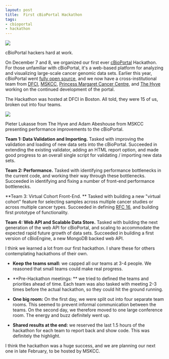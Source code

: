 ```yaml
--- 
layout: post 
title:  First cBioPortal Hackathon
tags:
- cbioportal
- hackathon
---
```


<div class="photo-right">
	<a href="https://raw.github.com/ecerami/ecerami.github.io/master/img/hackathon2.png"><img src="https://raw.github.com/ecerami/ecerami.github.io/master/img/hackathon2.png"></a>
	<p>cBioPortal hackers hard at work.</a></p>
</div>


On December 7 and 8, we organized our first ever <a href="http://www.cbioportal.org/">cBioPortal</a> Hackathon.  For those unfamiliar with cBioPortal, it's a web-based platform for analyzing and visualizing large-scale cancer genomic data sets.  Earlier this year, cBioPortal went <a href="https://github.com/cBioPortal/">fully open source</a>, and we now have a cross-institutional team from <a href="http://www.dana-farber.org/">DFCI</a>, <a href="https://www.mskcc.org/">MSKCC</a>, <a href="http://www.uhn.ca/PrincessMargaret">Princess Margaret Cancer Centre</a>, and <a href="http://thehyve.nl/">The Hyve</a> working on the continued development of the portal.


The Hackathon was hosted at DFCI in Boston.  All told, they were 15 of us, broken out into four teams.

<div class="photo-left">
	<a href="https://raw.github.com/ecerami/ecerami.github.io/master/img/hackathon1.png"><img src="https://raw.github.com/ecerami/ecerami.github.io/master/img/hackathon1.png"></a>
	<p>Pieter Lukasse from The Hyve and Adam Abeshouse from MSKCC presenting performance improvements to the cBioPortal.</a></p>
</div>

**Team 1:  Data Validation and Importing.**  Tasked with improving the validation and loading of new data sets into the cBioPortal.  Succeeded in extending the existing validator, adding an HTML report option, and made good progress to an overall single script for validating / importing new data sets.

**Team 2:  Performance.**  Tasked with identifying performance bottlenecks in the current code, and working their way through these bottlenecks.  Succeeded in identifying and fixing a number of front-end performance bottlenecks.

**Team 3:  Virtual Cohort Front-End. ** Tasked with building a new "virtual cohort" feature for selecting samples across multiple cancer studies or across multiple cancer types.  Succeeded in defining <a href="https://docs.google.com/document/d/1UNUii4WCpcMxNsu6CA6uJIGq1xcY7sHWorzVt2MJ38I/edit">RFC 16</a>, and building first prototype of functionality.

**Team 4:  Web API and Scalable Data Store.**  Tasked with building the next generation of the web API for cBioPortal, and scaling to accommodate the expected rapid future growth of data sets.  Succeeded in building a first version of cBioEngine, a new MongoDB backed web API.

I think we learned a lot from our first hackathon.  I share these for others contemplating hackathons of their own.

* **Keep the teams small:**  we capped all our teams at 3-4 people.  We reasoned that small teams could make real progress.

* **Pre-Hackathon meetings: ** we tried to defined the teams and priorities ahead of time. Each team was also tasked with meeting 2-3 times before the actual hackathon, so they could hit the ground running.

* **One big room:**  On the first day, we were split out into four separate team rooms.  This seemed to prevent informal communication between the teams.  On the second day, we therefore moved to one large conference room.  The energy and buzz definitely went up.

* **Shared results at the end:**  we reserved the last 1.5 hours of the hackathon for each team to report back and show code.  This was definitely the highlight.

I think the hackathon was a huge success, and we are planning our next one in late February, to be hosted by MSKCC.

